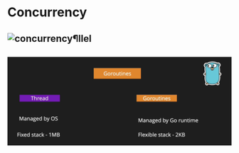 # Concurrency

## ![concurrency¶llel](./assets/concurrency&parallel.png)

## ![goroutines](./assets/goroutines.png)
